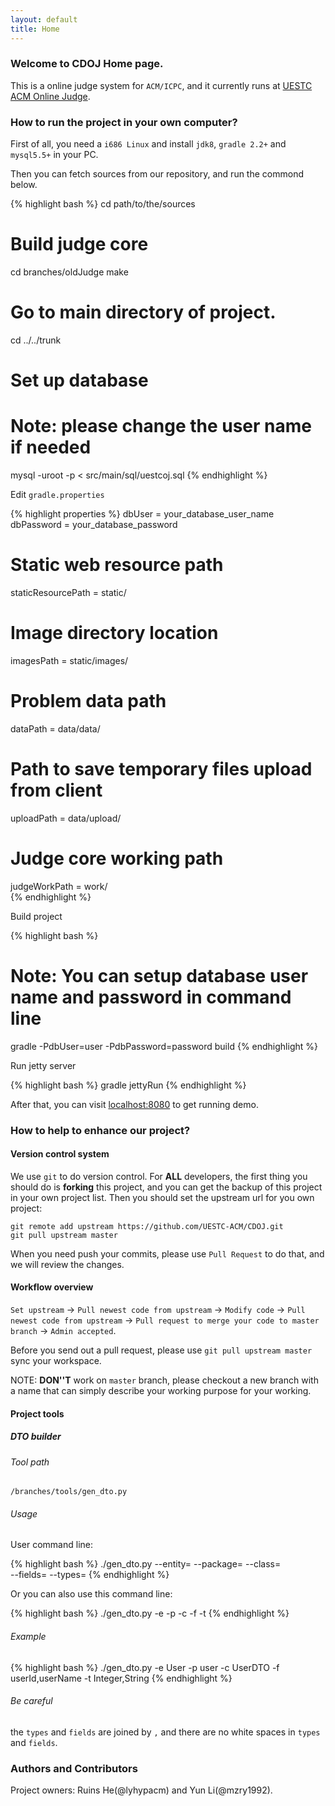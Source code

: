 ```yaml
---
layout: default
title: Home
---
```

### Welcome to CDOJ Home page.

This is a online judge system for `ACM/ICPC`, and it currently runs at [UESTC ACM Online Judge](http://acm.uestc.edu.cn/).

### How to run the project in your own computer?

First of all, you need a `i686 Linux` and install `jdk8`, `gradle 2.2+` and `mysql5.5+` in your PC.

Then you can fetch sources from our repository, and run the commond below.

{% highlight bash %}
cd path/to/the/sources
    
# Build judge core
cd branches/oldJudge
make
    
# Go to main directory of project.
cd ../../trunk
    
# Set up database
# Note: please change the user name if needed
mysql -uroot -p < src/main/sql/uestcoj.sql
{% endhighlight %}
    
Edit `gradle.properties`

{% highlight properties %}
dbUser = your_database_user_name
dbPassword = your_database_password

# Static web resource path
staticResourcePath = static/ 

# Image directory location
imagesPath = static/images/  

# Problem data path
dataPath = data/data/          

# Path to save temporary files upload from client  
uploadPath = data/upload/    

# Judge core working path
judgeWorkPath = work/       
{% endhighlight %}

Build project
    
{% highlight bash %}
# Note: You can setup database user name and password in command line
gradle -PdbUser=user -PdbPassword=password build
{% endhighlight %}
    
Run jetty server

{% highlight bash %}
gradle jettyRun
{% endhighlight %}

After that, you can visit [localhost:8080](http://localhost:8080/) to get running demo.

### How to help to enhance our project?

#### Version control system

We use `git` to do version control. For **ALL** developers, the first thing you should do is **forking** this project, and you can get the backup of this project in your own project list. Then you should set the upstream url for you own project:

    git remote add upstream https://github.com/UESTC-ACM/CDOJ.git
    git pull upstream master

When you need push your commits, please use `Pull Request` to do that, and we will review the changes.

#### Workflow overview

`Set upstream` -> `Pull newest code from upstream` -> `Modify code` -> `Pull newest code from upstream` -> `Pull request to merge your code to master branch` -> `Admin accepted`.

Before you send out a pull request, please use `git pull upstream master` sync your workspace.

NOTE: **DON''T** work on `master` branch, please checkout a new branch with a name that can simply describe your working purpose for your working.

#### Project tools

##### DTO builder

###### Tool path

 `/branches/tools/gen_dto.py`

###### Usage

User command line:

{% highlight bash %}
./gen_dto.py --entity=<entity name> --package=<package name> --class=<class name> \
--fields=<fields> --types=<types>
{% endhighlight %}

Or you can also use this command line:

{% highlight bash %}
./gen_dto.py -e <entity name> -p <package name> -c <class name> -f <fields> -t <types>
{% endhighlight %}

###### Example

{% highlight bash %}
./gen_dto.py -e User -p user -c UserDTO -f userId,userName -t Integer,String
{% endhighlight %}

###### Be careful

the `types` and `fields` are joined by `,` and there are no white spaces in `types` and `fields`.

### Authors and Contributors

Project owners: Ruins He(@lyhypacm) and Yun Li(@mzry1992).


